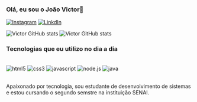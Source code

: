 ### Olá, eu sou o João Victor👾

[![Instagram](https://img.shields.io/badge/Instagram-E4405F?style=for-the-badge&logo=instagram&logoColor=white)](https://instagram.com/victords.__?igshid=MmU2YjMzNjRlOQ==)
[![LinkdIn](https://img.shields.io/badge/LinkedIn-0077B5?style=for-the-badge&logo=linkedin&logoColor=white)](https://www.linkedin.com/in/jo%C3%A3o-victor-de-souza-7442a0267)

![Victor GitHub stats](https://github-readme-stats.vercel.app/api?username=victor-dv&show_icons=true&theme=dracula)
![Victor GitHub stats](https://github-readme-stats.vercel.app/api/top-langs/?username=victor-dv&show_icons=true&theme=transparent)

### Tecnologias que eu utilizo no dia a dia

<div style=" inline_block"><br/>
  <img align="center" alt="html5" src= "https://img.shields.io/badge/HTML5-E34F26?style=for-the-badge&logo=html5&logoColor=white">
   <img align="center" alt="css3" src= "https://img.shields.io/badge/CSS3-1572B6?style=for-the-badge&logo=css3&logoColor=white">
   <img align="center" alt="javascript" src= "https://img.shields.io/badge/JavaScript-323330?style=for-the-badge&logo=javascript&logoColor=F7DF1E">
   <img align="center" alt="node.js" src= "https://img.shields.io/badge/Node.js-43853D?style=for-the-badge&logo=node.js&logoColor=white">
   <img align="center" alt="java" src= "https://img.shields.io/badge/Java-ED8B00?style=for-the-badge&logo=openjdk&logoColor=white">
</div><br/>

Apaixonado por tecnologia, sou estudante de desenvolvimento de sistemas e estou cursando
o segundo semstre na instituição SENAI.



